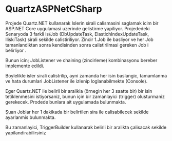 # QuartzASPNetCSharp
Projede Quartz.NET kullanarak Islerin sirali calismasini  saglamak icim bir ASP.NET Core uygulamasi uzerinde gelistirme yapiliyor.
Projededeki Senaryoda 3 farkli is/Job (DbUpdateTask, ElastichIndexUpdateTask, IliskiTask) sirali sekilde calistiriliyor.
Zincir 1.Job ile basliyor ve her Job tamanlandiktan sonra kendisinden sonra calistirilmasi gereken Job i belirliyor .

Bunun icin; JobListener ve chaining (zincirleme) kombinasyonu bereber implemente edildi. 

Boylelikle isler sirali calistrilip, ayni zamanda her isin baslangic, tamamlanma ve hata durumlari JobListener ile izlenip loglanabilmekte (Console).

Eger Quartz.NET ile belirli bir aralikla (örnegin her 3 saatte bir) bir isin tetiklenmesini istiyorsaniz, bunun için bir zamanlayici (trigger) olusturmaniz gerekecek. Prodede bunlara ait uygulamada bulunmakta.

Şuan Joblar her 1 dakikada bir belirtilen sira ile calisabilecek sekilde ayarlanmis bulunmakta.

Bu zamanlayici, TriggerBuilder kullanarak belirli bir aralikta çalisacak sekilde yapilandirabilirsiniz

